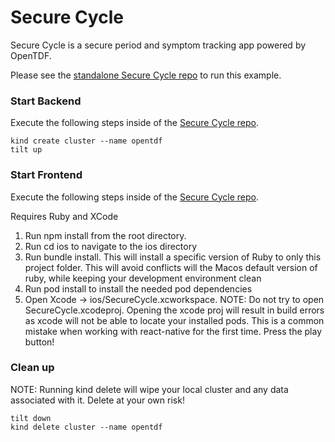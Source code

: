 # Secure Cycle

Secure Cycle is a secure period and symptom tracking app powered by OpenTDF.

Please see the [standalone Secure Cycle repo](https://github.com/opentdf/secure-cycle) to run this example. 

### Start Backend

Execute the following steps inside of the [Secure Cycle repo]((https://github.com/opentdf/secure-cycle) ). 

```shell
kind create cluster --name opentdf
tilt up
```

### Start Frontend

Execute the following steps inside of the [Secure Cycle repo]((https://github.com/opentdf/secure-cycle) ). 

Requires Ruby and XCode

1. Run npm install from the root directory.
2. Run cd ios to navigate to the ios directory
3. Run bundle install. This will install a specific version of Ruby to only this project folder. This will avoid conflicts will the Macos default version of ruby, while keeping your development environment clean
4. Run pod install to install the needed pod dependencies
5. Open Xcode -> ios/SecureCycle.xcworkspace. NOTE: Do not try to open SecureCycle.xcodeproj. Opening the xcode proj will result in build errors as xcode will not be able to locate your installed pods. This is a common mistake when working with react-native for the first time.
Press the play button!

### Clean up

NOTE: Running kind delete will wipe your local cluster and any data associated with it. Delete at your own risk!

```shell
tilt down
kind delete cluster --name opentdf
```
